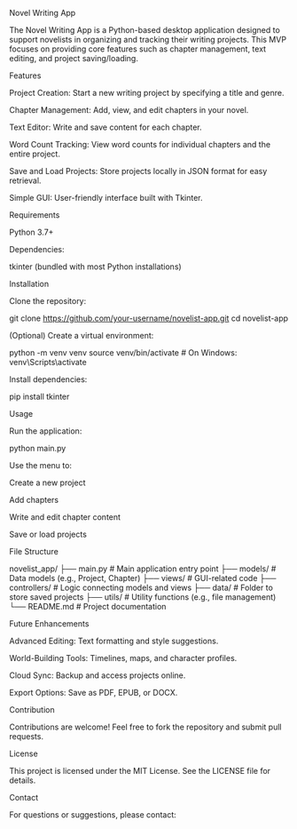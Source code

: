 Novel Writing App

The Novel Writing App is a Python-based desktop application designed to support novelists in organizing and tracking their writing projects. This MVP focuses on providing core features such as chapter management, text editing, and project saving/loading.

Features

Project Creation: Start a new writing project by specifying a title and genre.

Chapter Management: Add, view, and edit chapters in your novel.

Text Editor: Write and save content for each chapter.

Word Count Tracking: View word counts for individual chapters and the entire project.

Save and Load Projects: Store projects locally in JSON format for easy retrieval.

Simple GUI: User-friendly interface built with Tkinter.

Requirements

Python 3.7+

Dependencies:

tkinter (bundled with most Python installations)

Installation

Clone the repository:

git clone https://github.com/your-username/novelist-app.git
cd novelist-app

(Optional) Create a virtual environment:

python -m venv venv
source venv/bin/activate  # On Windows: venv\Scripts\activate

Install dependencies:

pip install tkinter

Usage

Run the application:

python main.py

Use the menu to:

Create a new project

Add chapters

Write and edit chapter content

Save or load projects

File Structure

novelist_app/
├── main.py          # Main application entry point
├── models/          # Data models (e.g., Project, Chapter)
├── views/           # GUI-related code
├── controllers/     # Logic connecting models and views
├── data/            # Folder to store saved projects
├── utils/           # Utility functions (e.g., file management)
└── README.md        # Project documentation

Future Enhancements

Advanced Editing: Text formatting and style suggestions.

World-Building Tools: Timelines, maps, and character profiles.

Cloud Sync: Backup and access projects online.

Export Options: Save as PDF, EPUB, or DOCX.

Contribution

Contributions are welcome! Feel free to fork the repository and submit pull requests.

License

This project is licensed under the MIT License. See the LICENSE file for details.

Contact

For questions or suggestions, please contact:
